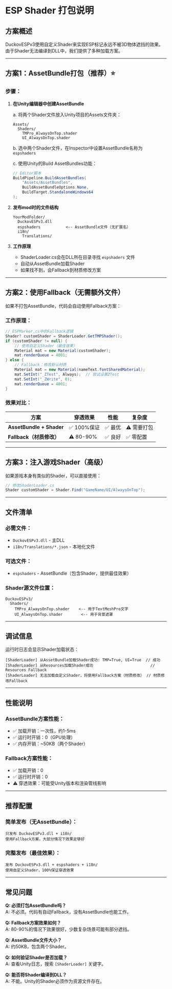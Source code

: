 # ESP Shader 打包说明

## 方案概述

DuckovESPv3使用自定义Shader来实现ESP标记永远不被3D物体遮挡的效果。由于Shader无法编译到DLL中，我们提供了多种加载方案。

---

## 方案1：AssetBundle打包（推荐）⭐

### 步骤：

1. **在Unity编辑器中创建AssetBundle**
   
   a. 将两个Shader文件放入Unity项目的Assets文件夹：
   ```
   Assets/
     Shaders/
       TMPro_AlwaysOnTop.shader
       UI_AlwaysOnTop.shader
   ```

   b. 选中两个Shader文件，在Inspector中设置AssetBundle名称为 `espshaders`

   c. 使用Unity的Build AssetBundles功能：
   ```csharp
   // Editor脚本
   BuildPipeline.BuildAssetBundles(
       "Assets/AssetBundles", 
       BuildAssetBundleOptions.None, 
       BuildTarget.StandaloneWindows64
   );
   ```

2. **发布mod时的文件结构**
   ```
   YourModFolder/
     DuckovESPv3.dll
     espshaders           <-- AssetBundle文件（无扩展名）
     i18n/
       Translations/
   ```

3. **工作原理**
   - ShaderLoader.cs会在DLL所在目录寻找 `espshaders` 文件
   - 自动从AssetBundle加载Shader
   - 如果找不到，会Fallback到材质修改方案

---

## 方案2：使用Fallback（无需额外文件）

如果不打包AssetBundle，代码会自动使用Fallback方案：

### 工作原理：
```csharp
// ESPMarker.cs中的Fallback逻辑
Shader? customShader = ShaderLoader.GetTMPShader();
if (customShader != null) {
    // 使用自定义Shader（最佳效果）
    Material mat = new Material(customShader);
    mat.renderQueue = 4001;
} else {
    // Fallback：修改默认材质
    Material mat = new Material(nameText.fontSharedMaterial);
    mat.SetInt("_ZTest", Always);  // 尝试设置ZTest
    mat.SetInt("_ZWrite", 0);
    mat.renderQueue = 4001;
}
```

### 效果对比：
| 方案 | 穿透效果 | 性能 | 复杂度 |
|------|---------|------|--------|
| **AssetBundle + Shader** | ✅ 100%保证 | ✅ 最优 | ⚠️ 需要打包 |
| **Fallback（材质修改）** | ⚠️ 80-90% | ✅ 良好 | ✅ 零配置 |

---

## 方案3：注入游戏Shader（高级）

如果游戏本身有类似的Shader，可以直接使用：

```csharp
// 修改ShaderLoader.cs
Shader customShader = Shader.Find("GameName/UI/AlwaysOnTop");
```

---

## 文件清单

### 必需文件：
- `DuckovESPv3.dll` - 主DLL
- `i18n/Translations/*.json` - 本地化文件

### 可选文件：
- `espshaders` - AssetBundle（包含Shader，提供最佳效果）

### Shader源文件位置：
```
DuckovESPv3/
  Shaders/
    TMPro_AlwaysOnTop.shader    <-- 用于TextMeshPro文字
    UI_AlwaysOnTop.shader        <-- 用于背景遮罩
```

---

## 调试信息

运行时日志会显示Shader加载状态：

```
[ShaderLoader] 从AssetBundle加载Shader成功: TMP=True, UI=True  // 成功
[ShaderLoader] 从Resources加载Shader成功                         // Resources Fallback
[ShaderLoader] 无法加载自定义Shader，将使用Fallback方案（材质修改） // 材质修改Fallback
```

---

## 性能说明

### AssetBundle方案性能：
- ✅ 加载开销：一次性，约1-5ms
- ✅ 运行时开销：0（GPU处理）
- ✅ 内存开销：~50KB（两个Shader）

### Fallback方案性能：
- ✅ 加载开销：0
- ✅ 运行时开销：0
- ⚠️ 穿透效果：可能受Unity版本和渲染管线影响

---

## 推荐配置

### 简单发布（无AssetBundle）：
```
只发布 DuckovESPv3.dll + i18n/
使用Fallback方案，大部分情况下效果足够好
```

### 完整发布（最佳效果）：
```
发布 DuckovESPv3.dll + espshaders + i18n/
使用自定义Shader，100%保证穿透效果
```

---

## 常见问题

**Q: 必须打包AssetBundle吗？**  
A: 不必须。代码有自动Fallback，没有AssetBundle也能工作。

**Q: Fallback方案效果如何？**  
A: 80-90%的情况下效果很好，少数复杂场景可能有部分遮挡。

**Q: AssetBundle文件大小？**  
A: 约50KB，包含两个Shader。

**Q: 如何验证Shader是否加载？**  
A: 查看Unity日志，搜索 `[ShaderLoader]` 关键字。

**Q: 能否将Shader编译到DLL？**  
A: 不能。Unity的Shader必须作为资源文件存在。
